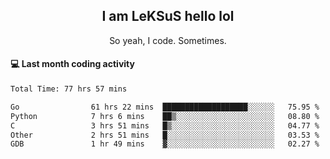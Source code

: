 <h2 align="center">I am LeKSuS hello lol</h2>
<p align="center">So yeah, I code. Sometimes.</p>

#### :computer: Last month coding activity
<!--START_SECTION:waka-->

```txt
Total Time: 77 hrs 57 mins

Go                61 hrs 22 mins  ███████████████████░░░░░░   75.95 %
Python            7 hrs 6 mins    ██▒░░░░░░░░░░░░░░░░░░░░░░   08.80 %
C                 3 hrs 51 mins   █▒░░░░░░░░░░░░░░░░░░░░░░░   04.77 %
Other             2 hrs 51 mins   █░░░░░░░░░░░░░░░░░░░░░░░░   03.53 %
GDB               1 hr 49 mins    ▓░░░░░░░░░░░░░░░░░░░░░░░░   02.27 %
```

<!--END_SECTION:waka-->
